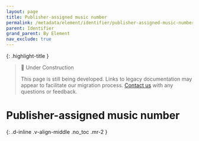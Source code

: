```yaml
---
layout: page
title: Publisher-assigned music number
permalink: /metadata/element/identifier/publisher-assigned-music-number/
parent: Identifier
grand_parent: By Element
nav_exclude: true
---
```


{: .highlight-title }
> 🚧 Under Construction
>
> This page is still being developed. Links to legacy documentation may appear to facilitate our migration process. [Contact us](/metadata-documentation/contact/) with any questions or feedback.

# Publisher-assigned music number
{: .d-inline .v-align-middle .no_toc .mr-2 }